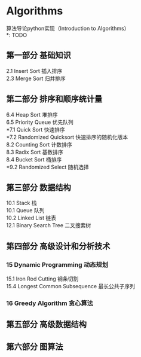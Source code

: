 # Algorithms
算法导论python实现（Introduction to Algorithms）  
*: TODO
## 第一部分 基础知识
2.1 Insert Sort 插入排序  
2.3 Merge Sort 归并排序  
## 第二部分 排序和顺序统计量
6.4 Heap Sort 堆排序  
6.5 Priority Queue 优先队列  
*7.1 Quick Sort 快速排序  
*7.2 Randomized Quicksort 快速排序的随机化版本  
8.2 Counting Sort 计数排序  
8.3 Radix Sort 基数排序  
8.4 Bucket Sort 桶排序  
*9.2 Randomized Select 随机选择  
## 第三部分 数据结构
10.1 Stack 栈  
10.1 Queue 队列  
10.2 Linked List 链表  
12.1 Binary Search Tree 二叉搜索树  
## 第四部分 高级设计和分析技术
### 15 Dynamic Programming 动态规划
15.1 Iron Rod Cutting 钢条切割  
15.4 Longest Common Subsequence 最长公共子序列  
### 16 Greedy Algorithm 贪心算法

## 第五部分 高级数据结构
## 第六部分 图算法